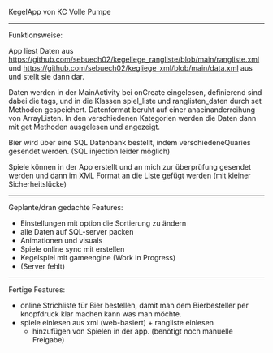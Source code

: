 KegelApp von KC Volle Pumpe


***************
Funktionsweise:

App liest Daten aus https://github.com/sebuech02/kegeliege_rangliste/blob/main/rangliste.xml und https://github.com/sebuech02/kegliege_xml/blob/main/data.xml aus und stellt sie dann dar.

Daten werden in der MainActivity bei onCreate eingelesen, definierend sind dabei die tags, und in die Klassen spiel_liste und ranglisten_daten durch set Methoden gespeichert. 
Datenformat beruht auf einer anaeinanderreihung von ArrayListen.
In den verschiedenen Kategorien werden die Daten dann mit get Methoden ausgelesen und angezeigt.

Bier wird über eine SQL Datenbank bestellt, indem verschiedeneQuaries gesendet werden. (SQL injection leider möglich)

Spiele können in der App erstellt und an mich zur überprüfung gesendet werden und dann im XML Format an die Liste gefügt werden (mit kleiner Sicherheitslücke)
********************************
Geplante/dran gedachte Features:

  - Einstellungen mit option die Sortierung zu ändern
  - alle Daten auf SQL-server packen
  - Animationen und visuals
  - Spiele online sync mit erstellen
  - Kegelspiel mit gameengine (Work in Progress)
  - (Server fehlt)
*****************
Fertige Features:

  - online Strichliste für Bier bestellen, damit man dem Bierbesteller per knopfdruck klar machen kann was man möchte.
  - spiele einlesen aus xml (web-basiert) + rangliste einlesen 
    - hinzufügen von Spielen in der app. (benötigt noch manuelle Freigabe)
